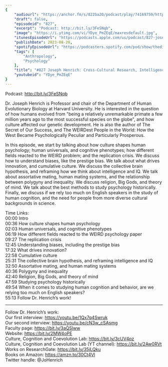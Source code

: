 ```yaml
---
{
	"audiourl": "https://anchor.fm/s/822ba20/podcast/play/74169759/https%3A%2F%2Fd3ctxlq1ktw2nl.cloudfront.net%2Fstaging%2F2023-7-2%2F41b6c38b-867e-b17d-6cc8-1af92c9e7d50.m4a",
	"draft": false,
	"episodeid": "827",
	"excerpt": "Podcast: http://bit.ly/3FeSNqb",
	"image": "https://i.ytimg.com/vi/YDye_PmZEqE/maxresdefault.jpg",
	"itunesEpisodeUrl": "https://podcasts.apple.com/us/podcast/827-joseph-henrich-cross-cultural-research-intelligence/id1451347236?i=1000625993228&uo=4",
	"publishDate": 2023-08-28,
	"spotifyEpisodeUrl": "https://podcasters.spotify.com/pod/show/thedissenter/episodes/827-Joseph-Henrich-Cross-Cultural-Research--Intelligence--Mating-Systems--and-Religion-e27lvuv",
	"tags": [
		"Anthropology",
		"Psychology"
	],
	"title": "#827 Joseph Henrich: Cross-Cultural Research, Intelligence, Mating Systems, and Religion",
	"youtubeid": "YDye_PmZEqE"
}
---
```

Podcast: http://bit.ly/3FeSNqb

Dr. Joseph Henrich is Professor and chair of the Department of Human Evolutionary Biology at Harvard University. He is interested in the question of how humans evolved from "being a relatively unremarkable primate a few million years ago to the most successful species on the globe", and how culture affected our genetic development. He is also the author of The Secret of Our Success, and The WEIRDest People in the World: How the West Became Psychologically Peculiar and Particularly Prosperous.

In this episode, we start by talking about how culture shapes human psychology; human universals, and cognitive phenotypes; how different fields reacted to the WEIRD problem; and the replication crisis. We discuss how to understand biases, like the prestige bias. We talk about what drives innovation, and cumulative culture. We discuss the collective brain hypothesis, and reframing how we think about intelligence and IQ. We talk about assortative mating, human mating systems, and the relationship between polygyny and inequality. We discuss religion, Big Gods, and theory of mind. We talk about the best methods to study psychology historically. Finally, we discuss if we rely too much on English speakers in the study of human cognition, and the need for people from more diverse cultural backgrounds in science.

Time Links:  
<time>00:00</time> Intro  
<time>00:36</time> How culture shapes human psychology  
<time>02:03</time> Human universals, and cognitive phenotypes  
<time>06:19</time> How different fields reacted to the WEIRD psychology paper  
<time>09:27</time> The replication crisis  
<time>12:45</time> Understanding biases, including the prestige bias  
<time>17:32</time> What drives innovation?  
<time>22:58</time> Cumulative culture  
<time>25:31</time> The collective brain hypothesis, and reframing intelligence and IQ  
<time>32:50</time> Assortative mating, and human mating systems  
<time>40:36</time> Polygyny and inequality  
<time>42:40</time> Religion, Big Gods, and theory of mind  
<time>47:59</time> Studying psychology historically  
<time>49:54</time> When it comes to studying human cognition and behavior, are we relying too much on English speakers?  
<time>55:13</time> Follow Dr. Henrich’s work!

---

Follow Dr. Henrich’s work:  
Our first interview: https://youtu.be/1Qx7q4Swruk  
Our second interview: https://youtu.be/cN3w_cSAsmg  
Faculty page: https://bit.ly/3aQSlww  
Website: https://bit.ly/2MW4oPE  
Culture, Cognition and Coevolution Lab: https://bit.ly/3cUV4pz  
Culture, Cognition and Coevolution Lab (YT channel): https://bit.ly/2Aw0RVt  
Works on ResearchGate: https://bit.ly/35jLQku  
Books on Amazon: https://amzn.to/30Ct4Vl  
Twitter handle: @JoHenrich

